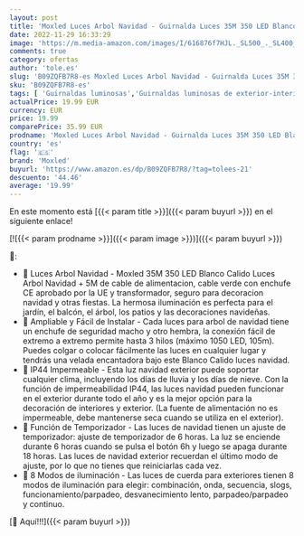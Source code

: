 ```yaml
---
layout: post
title: 'Moxled Luces Arbol Navidad - Guirnalda Luces 35M 350 LED Blanco Calido con 8 Modelos de lluminación  Conectable  Luces Navidad Exterior Decoracion para Jardín  Arbol  Fiesta  Boda'
date: 2022-11-29 16:33:29
image: 'https://m.media-amazon.com/images/I/616876f7HJL._SL500_._SL400_.jpg'
comments: true
category: ofertas
author: 'tole.es'
slug: 'B09ZQFB7R8-es Moxled Luces Arbol Navidad - Guirnalda Luces 35M 350 LED...'
sku: 'B09ZQFB7R8-es'
tags: [ 'Guirnaldas luminosas','Guirnaldas luminosas de exterior-interior','Iluminación','moxled','navidad','🇪🇸', ]
actualPrice: 19.99 EUR
currency: EUR
price: 19.99
comparePrice: 35.99 EUR
prodname: 'Moxled Luces Arbol Navidad - Guirnalda Luces 35M 350 LED Blanco Calido con 8 Modelos de lluminación  Conectable  Luces Navidad Exterior Decoracion para Jardín  Arbol  Fiesta  Boda'
country: 'es'
flag: '🇪🇸'
brand: 'Moxled'
buyurl: 'https://www.amazon.es/dp/B09ZQFB7R8/?tag=tolees-21'
descuento: '44.46'
average: '19.99'
---
```


En este momento está [{{< param title >}}]({{< param buyurl >}}) en el siguiente enlace!

[![{{< param prodname >}}]({{< param image >}})]({{< param buyurl >}})

🔎:

- 🎄 Luces Arbol Navidad - Moxled 35M 350 LED Blanco Calido Luces Arbol Navidad + 5M de cable de alimentacion, cable verde con enchufe CE aprobado por la UE y transformador, seguro para decoracion navidad y otras fiestas. La hermosa iluminación es perfecta para el jardín, el balcón, el árbol, los patios y las decoraciones navideñas.
- 🎄 Ampliable y Fácil de Instalar - Cada luces para arbol de navidad tiene un enchufe de seguridad macho y otro hembra, la conexión fácil de extremo a extremo permite hasta 3 hilos (máximo 1050 LED, 105m). Puedes colgar o colocar fácilmente las luces en cualquier lugar y tendrás una velada encantadora bajo este Blanco Calido luces navidad.
- 🎄 IP44 Impermeable - Esta luz navidad exterior puede soportar cualquier clima, incluyendo los días de lluvia y los días de nieve. Con la función de impermeabilidad IP44, las luces navidad pueden funcionar en el exterior durante todo el año y es la mejor opción para la decoración de interiores y exterior. (La fuente de alimentación no es impermeable, debe mantenerse seca cuando se utiliza en el exterior).
- 🎄 Función de Temporizador - Las luces de navidad tienen un ajuste de temporizador: ajuste de temporizador de 6 horas. La luz se enciende durante 6 horas cuando se pulsa el botón 6h y luego se apaga durante 18 horas. Las luces de navidad exterior recuerdan el último modo de ajuste, por lo que no tienes que reiniciarlas cada vez.
- 🎄 8 Modos de iluminación - Las luces de cuerda para exteriores tienen 8 modos de iluminación para elegir: combinación, onda, secuencia, slogs, funcionamiento/parpadeo, desvanecimiento lento, parpadeo/parpadeo y continuo.

[🛒 Aquí!!!]({{< param buyurl >}})

